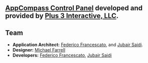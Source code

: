 ## [AppCompass Control Panel](https://pilot-io.com) developed and provided by [Plus 3 Interactive, LLC](http://www.plus3interactive.com).

## Team

- **Application Architect:** [Federico Francescato](https://github.com/kicco), and [Jubair Saidi](https://github.com/jubairsaidi).
- **Designer:** [Michael Farrell](https://github.com/msfarrel)
- **Developers:** [Federico Francescato](https://github.com/kicco), [Jubair Saidi](https://github.com/jubairsaidi)
